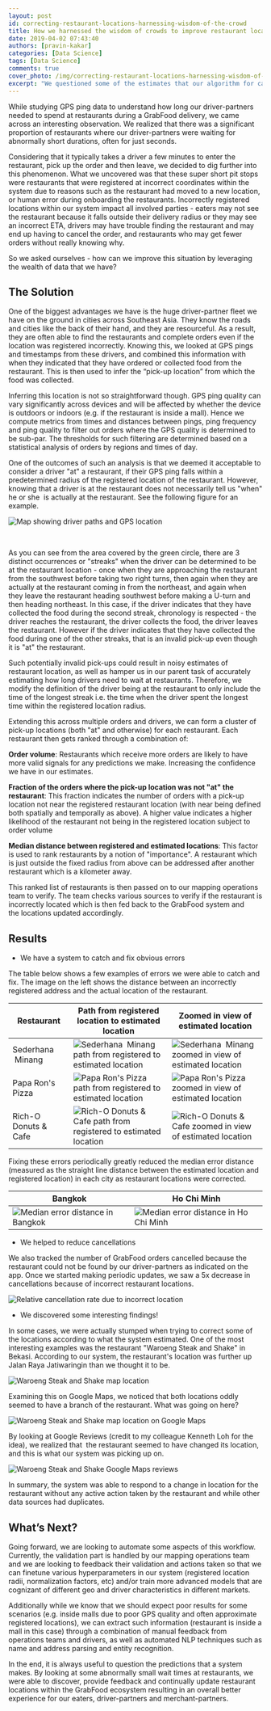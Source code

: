 ```yaml
---
layout: post
id: correcting-restaurant-locations-harnessing-wisdom-of-the-crowd
title: How we harnessed the wisdom of crowds to improve restaurant location accuracy
date: 2019-04-02 07:43:40
authors: [pravin-kakar]
categories: [Data Science]
tags: [Data Science]
comments: true
cover_photo: /img/correcting-restaurant-locations-harnessing-wisdom-of-the-crowd/cover.jpeg
excerpt: "We questioned some of the estimates that our algorithm for calculating restaurant wait times was making, and found that the \"errors\" were actually useful to discover restaurants whose locations had been incorrectly registered in our system. By combining such error signals across multiple orders, we were able to identify correct restaurant locations and amend them to improve the experience for our customers."
---
```


While studying GPS ping data to understand how long our driver-partners needed to spend at restaurants during a GrabFood delivery, we came across an interesting observation. We realized that there was a significant proportion of restaurants where our driver-partners were waiting for abnormally short durations, often for just seconds.

Considering that it typically takes a driver a few minutes to enter the restaurant, pick up the order and then leave, we decided to dig further into this phenomenon. What we uncovered was that these super short pit stops were restaurants that were registered at incorrect coordinates within the system due to reasons such as the restaurant had moved to a new location, or human error during onboarding the restaurants. Incorrectly registered locations within our system impact all involved parties - eaters may not see the restaurant because it falls outside their delivery radius or they may see an incorrect ETA, drivers may have trouble finding the restaurant and may end up having to cancel the order, and restaurants who may get fewer orders without really knowing why. 

So we asked ourselves - how can we improve this situation by leveraging the wealth of data that we have? 

The Solution
------------

One of the biggest advantages we have is the huge driver-partner fleet we have on the ground in cities across Southeast Asia. They know the roads and cities like the back of their hand, and they are resourceful. As a result, they are often able to find the restaurants and complete orders even if the location was registered incorrectly. Knowing this, we looked at GPS pings and timestamps from these drivers, and combined this information with when they indicated that they have ordered or collected food from the restaurant. This is then used to infer the “pick-up location” from which the food was collected. 

Inferring this location is not so straightforward though. GPS ping quality can vary significantly across devices and will be affected by whether the device is outdoors or indoors (e.g. if the restaurant is inside a mall). Hence we compute metrics from times and distances between pings, ping frequency and ping quality to filter out orders where the GPS quality is determined to be sub-par. The thresholds for such filtering are determined based on a statistical analysis of orders by regions and times of day. 

One of the outcomes of such an analysis is that we deemed it acceptable to consider a driver "at" a restaurant, if their GPS ping falls within a predetermined radius of the registered location of the restaurant. However, knowing that a driver is at the restaurant does not necessarily tell us "when" he or she  is actually at the restaurant. See the following figure for an example. 

<div class="post-image-section">
  <img alt="Map showing driver paths and GPS location" src="/img/correcting-restaurant-locations-harnessing-wisdom-of-the-crowd/image1.png">
</div>

<p>&nbsp;</p>

As you can see from the area covered by the green circle, there are 3 distinct occurrences or "streaks" when the driver can be determined to be at the restaurant location - once when they are approaching the restaurant from the southwest before taking two right turns, then again when they are actually at the restaurant coming in from the northeast, and again when they leave the restaurant heading southwest before making a U-turn and then heading northeast. In this case, if the driver indicates that they have collected the food during the second streak, chronology is respected - the driver reaches the restaurant, the driver collects the food, the driver leaves the restaurant. However if the driver indicates that they have collected the food during one of the other streaks, that is an invalid pick-up even though it is "at" the restaurant.

Such potentially invalid pick-ups could result in noisy estimates of restaurant location, as well as hamper us in our parent task of accurately estimating how long drivers need to wait at restaurants. Therefore, we modify the definition of the driver being at the restaurant to only include the time of the longest streak i.e. the time when the driver spent the longest time within the registered location radius. 

Extending this across multiple orders and drivers, we can form a cluster of pick-up locations (both "at" and otherwise) for each restaurant. Each restaurant then gets ranked through a combination of:


**Order volume**: Restaurants which receive more orders are likely to have more valid signals for any predictions we make. Increasing the confidence we have in our estimates.

**Fraction of the orders where the pick-up location was not "at" the restaurant**: This fraction indicates the number of orders with a pick-up location not near the registered restaurant location (with near being defined both spatially and temporally as above). A higher value indicates a higher likelihood of the restaurant not being in the registered location subject to order volume

**Median distance between registered and estimated locations**: This factor is used to rank restaurants by a notion of "importance". A restaurant which is just outside the fixed radius from above can be addressed after another restaurant which is a kilometer away. 

This ranked list of restaurants is then passed on to our mapping operations team to verify. The team checks various sources to verify if the restaurant is incorrectly located which is then fed back to the GrabFood system and the locations updated accordingly.

Results
-------

*   We have a system to catch and fix obvious errors

The table below shows a few examples of errors we were able to catch and fix. The image on the left shows the distance between an incorrectly registered address and the actual location of the restaurant.

<table class="table">
  <thead>
    <tr>
      <th>Restaurant</th>
      <th>Path from registered location to estimated location</th>
      <th>Zoomed in view of estimated location</th>
    </tr>
  </thead>
  <tbody>
    <tr>
      <td>Sederhana  Minang</td>
      <td><img alt="Sederhana  Minang path from registered to estimated location" src="/img/correcting-restaurant-locations-harnessing-wisdom-of-the-crowd/image3.png"></td>
      <td><img alt="Sederhana  Minang zoomed in view of estimated location" src="/img/correcting-restaurant-locations-harnessing-wisdom-of-the-crowd/image2.png"></td>
    </tr>
    <tr>
      <td>Papa Ron's Pizza</td>
      <td><img alt="Papa Ron's Pizza path from registered to estimated location" src="/img/correcting-restaurant-locations-harnessing-wisdom-of-the-crowd/image6.png"></td>
      <td><img alt="Papa Ron's Pizza zoomed in view of estimated location" src="/img/correcting-restaurant-locations-harnessing-wisdom-of-the-crowd/image4.png"></td>
    </tr>
    <tr>
      <td>Rich-O Donuts & Cafe</td>
      <td><img alt="Rich-O Donuts & Cafe path from registered to estimated location" src="/img/correcting-restaurant-locations-harnessing-wisdom-of-the-crowd/image9.png"></td>
      <td><img alt="Rich-O Donuts & Cafe zoomed in view of estimated location" src="/img/correcting-restaurant-locations-harnessing-wisdom-of-the-crowd/image7.png"></td>
    </tr>
  </tbody>
</table>

Fixing these errors periodically greatly reduced the median error distance (measured as the straight line distance between the estimated location and registered location) in each city as restaurant locations were corrected.

<table class="table">
  <thead>
    <tr>
      <th>Bangkok</th>
      <th>Ho Chi Minh</th>
    </tr>
  </thead>
  <tbody>
    <tr>
      <td><img alt="Median error distance in Bangkok" src="/img/correcting-restaurant-locations-harnessing-wisdom-of-the-crowd/image13.png"></td>
      <td><img alt="Median error distance in Ho Chi Minh" src="/img/correcting-restaurant-locations-harnessing-wisdom-of-the-crowd/image5.png"></td>
    </tr>
  </tbody>
</table>

*   We helped to reduce cancellations

We also tracked the number of GrabFood orders cancelled because the restaurant could not be found by our driver-partners as indicated on the app. Once we started making periodic updates, we saw a 5x decrease in cancellations because of incorrect restaurant locations. 

<div class="post-image-section">
  <img alt="Relative cancellation rate due to incorrect location" src="/img/correcting-restaurant-locations-harnessing-wisdom-of-the-crowd/image8.png">
</div>

*   We discovered some interesting findings!

In some cases, we were actually stumped when trying to correct some of the locations according to what the system estimated. One of the most interesting examples was the restaurant "Waroeng Steak and Shake" in Bekasi. According to our system, the restaurant's location was further up Jalan Raya Jatiwaringin than we thought it to be. 

<div class="post-image-section">
  <img alt="Waroeng Steak and Shake map location" src="/img/correcting-restaurant-locations-harnessing-wisdom-of-the-crowd/image10.png">
</div>

Examining this on Google Maps, we noticed that both locations oddly seemed to have a branch of the restaurant. What was going on here? 

<div class="post-image-section">
  <img alt="Waroeng Steak and Shake map location on Google Maps" src="/img/correcting-restaurant-locations-harnessing-wisdom-of-the-crowd/image11.png">
</div>

By looking at Google Reviews (credit to my colleague Kenneth Loh for the idea), we realized that  the restaurant seemed to have changed its location, and this is what our system was picking up on. 

<div class="post-image-section">
  <img alt="Waroeng Steak and Shake Google Maps reviews" src="/img/correcting-restaurant-locations-harnessing-wisdom-of-the-crowd/image12.png">
</div>

In summary, the system was able to respond to a change in location for the restaurant without any active action taken by the restaurant and while other data sources had duplicates. 

What’s Next?
------------

Going forward, we are looking to automate some aspects of this workflow. Currently, the validation part is handled by our mapping operations team and we are looking to feedback their validation and actions taken so that we can finetune various hyperparameters in our system (registered location radii, normalization factors, etc) and/or train more advanced models that are cognizant of different geo and driver characteristics in different markets.

Additionally while we know that we should expect poor results for some scenarios (e.g. inside malls due to poor GPS quality and often approximate registered locations), we can extract such information (restaurant is inside a mall in this case) through a combination of manual feedback from operations teams and drivers, as well as automated NLP techniques such as name and address parsing and entity recognition. 

In the end, it is always useful to question the predictions that a system makes. By looking at some abnormally small wait times at restaurants, we were able to discover, provide feedback and continually update restaurant locations within the GrabFood ecosystem resulting in an overall better experience for our eaters, driver-partners and merchant-partners.